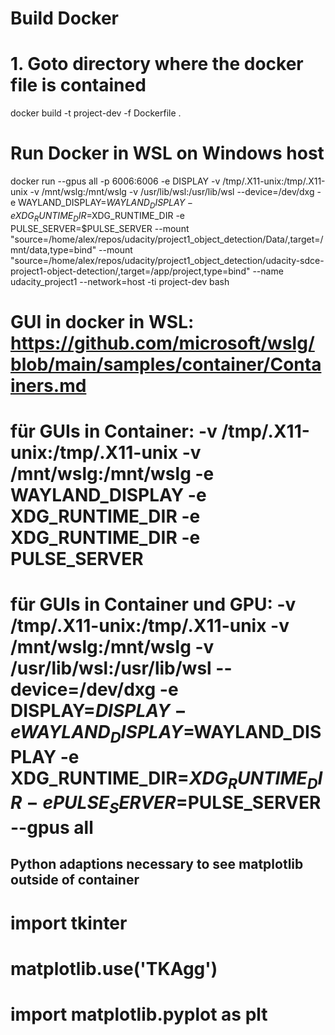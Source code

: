 # Build Docker

# 1. Goto directory where the docker file is contained
docker build -t project-dev -f Dockerfile .

# Run Docker in WSL on Windows host
docker run --gpus all -p 6006:6006 -e DISPLAY  -v /tmp/.X11-unix:/tmp/.X11-unix -v /mnt/wslg:/mnt/wslg -v /usr/lib/wsl:/usr/lib/wsl --device=/dev/dxg -e WAYLAND_DISPLAY=$WAYLAND_DISPLAY -e XDG_RUNTIME_DIR=$XDG_RUNTIME_DIR -e PULSE_SERVER=$PULSE_SERVER  --mount "source=/home/alex/repos/udacity/project1_object_detection/Data/,target=/mnt/data,type=bind" --mount  "source=/home/alex/repos/udacity/project1_object_detection/udacity-sdce-project1-object-detection/,target=/app/project,type=bind" --name udacity_project1 --network=host -ti project-dev bash


# GUI in docker in WSL: https://github.com/microsoft/wslg/blob/main/samples/container/Containers.md
# für GUIs in Container: -v /tmp/.X11-unix:/tmp/.X11-unix -v /mnt/wslg:/mnt/wslg -e WAYLAND_DISPLAY  -e XDG_RUNTIME_DIR -e XDG_RUNTIME_DIR -e PULSE_SERVER
# für GUIs in Container und GPU: -v /tmp/.X11-unix:/tmp/.X11-unix -v /mnt/wslg:/mnt/wslg -v /usr/lib/wsl:/usr/lib/wsl --device=/dev/dxg -e DISPLAY=$DISPLAY -e WAYLAND_DISPLAY=$WAYLAND_DISPLAY -e XDG_RUNTIME_DIR=$XDG_RUNTIME_DIR -e PULSE_SERVER=$PULSE_SERVER --gpus all

## Python adaptions necessary to see matplotlib outside of container
# import tkinter
# matplotlib.use('TKAgg')
# import matplotlib.pyplot as plt